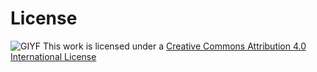 # License

![GIYF](https://i.creativecommons.org/l/by/4.0/88x31.png)
This work is licensed under a 
[Creative Commons Attribution 4.0 International License](http://creativecommons.org/licenses/by/4.0/)

